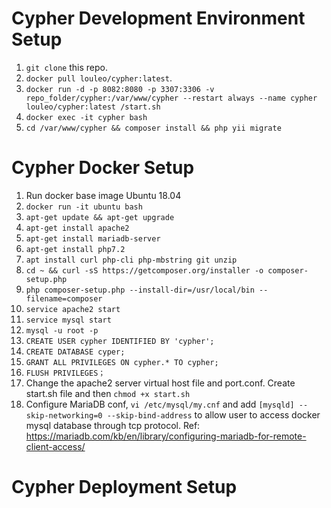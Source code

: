 # Cypher Development Environment Setup  
1. `git clone` this repo.
2. `docker pull louleo/cypher:latest`.
3. `docker run -d -p 8082:8080 -p 3307:3306 -v repo_folder/cypher:/var/www/cypher --restart always --name cypher louleo/cypher:latest /start.sh`
4. `docker exec -it cypher bash`
5. `cd /var/www/cypher && composer install && php yii migrate`



# Cypher Docker Setup
1. Run docker base image Ubuntu 18.04
2. `docker run -it ubuntu bash`
3. `apt-get update && apt-get upgrade`
4. `apt-get install apache2`
5. `apt-get install mariadb-server`
6. `apt-get install php7.2`
7. `apt install curl php-cli php-mbstring git unzip`
8. `cd ~ && curl -sS https://getcomposer.org/installer -o composer-setup.php`
9. `php composer-setup.php --install-dir=/usr/local/bin --filename=composer`
10. `service apache2 start`
11. `service mysql start`
12. `mysql -u root -p`
13. `CREATE USER cypher IDENTIFIED BY 'cypher';`
14. `CREATE DATABASE cyper;`
15. `GRANT ALL PRIVILEGES ON cypher.* TO cypher;`
16. `FLUSH PRIVILEGES；`
17. Change the apache2 server virtual host file and port.conf. Create start.sh file and then `chmod +x start.sh`
18. Configure MariaDB conf, `vi /etc/mysql/my.cnf` and add `[mysqld] --skip-networking=0 --skip-bind-address` to allow user to access docker mysql database through tcp protocol.
Ref: https://mariadb.com/kb/en/library/configuring-mariadb-for-remote-client-access/

# Cypher Deployment Setup
